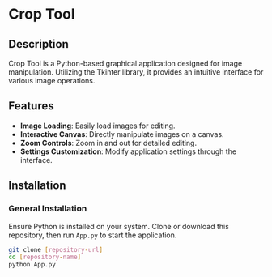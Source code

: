 # Crop Tool

## Description
Crop Tool is a Python-based graphical application designed for image manipulation. Utilizing the Tkinter library, it provides an intuitive interface for various image operations.

## Features
- **Image Loading**: Easily load images for editing.
- **Interactive Canvas**: Directly manipulate images on a canvas.
- **Zoom Controls**: Zoom in and out for detailed editing.
- **Settings Customization**: Modify application settings through the interface.

## Installation

### General Installation
Ensure Python is installed on your system. Clone or download this repository, then run `App.py` to start the application.

```bash
git clone [repository-url]
cd [repository-name]
python App.py

